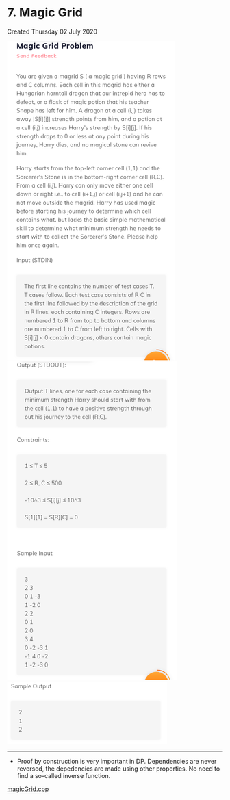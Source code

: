 # 7. Magic Grid
Created Thursday 02 July 2020

![](7._Magic_Grid/pasted_image.png) ![](7._Magic_Grid/pasted_image001.png) ![](7._Magic_Grid/pasted_image002.png) 

*****


* Proof by construction is very important in DP. Dependencies are never reversed, the depedencies are made using other properties. No need to find a so-called inverse function.

[magicGrid.cpp](7._Magic_Grid/magicGrid.cpp)

